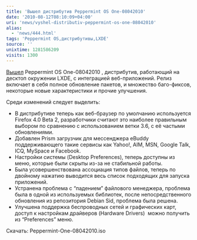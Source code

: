 ```yaml
---
title: 'Вышел дистрибутив Peppermint OS One-08042010'
date: '2010-08-12T08:10:09+04:00'
uri: 'news/vyshel-distributiv-peppermint-os-one-08042010'
alias: 
  - 'news/444.html'
tags: 'Peppermint OS,дистрибутивы,LXDE'
source: ''
unixtime: 1281586209
visits: 1300
---
```

[Вышел](http://peppermintos.com/2010/08/peppermint-os-one-respin-is-now-available/) Peppermint OS One-08042010 , дистрибутив, работающий на десктоп окружении LXDE, с интеграцией веб-приложений. Релиз включает в себя полное обновление пакетов, и множество баго-фиксов, некоторые новые характеристики и прочие улучшения.

Среди изменений следует выделить:

*   В дистрибутиве теперь как веб-браузер по умолчанию используется Firefox 4.0 Beta 2, разработчики считают это наиболее правильным выбором по сравнению с использованием ветки 3.6, с её частыми обновлениями.
*   Добавлен Prism загрузчик для мессенджера eBuddy поддерживающего такие сервисы как Yahoo!, AIM, MSN, Google Talk, ICQ, MySpace и Facebook.
*   Настройки системы (Desktop Preferences), теперь доступны из меню, которые были скрыты из-за не стабильной работы.
*   Была усовершенствована ассоциация типов файлов, теперь по двойному нажатию выводится весь список подходящих для запуска приложений.
*   Устранена проблема с “падением” файлового менеджера, проблема была в одной из используемых библиотек, после непосредственного обновления из репозитория Debian Sid, проблема была решена.
*   Улучшена поддержка беспроводных сетей и графических карт, доступ к настройкам драйверов (Hardware Drivers)  можно получить из “Preferences” меню.

Скачать: Peppermint-One-08042010.iso
